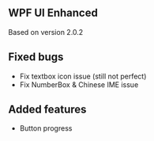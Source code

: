 
## WPF UI Enhanced
Based on version 2.0.2

## Fixed bugs
- Fix textbox icon issue (still not perfect)
- Fix NumberBox & Chinese IME issue

## Added features
- Button progress
